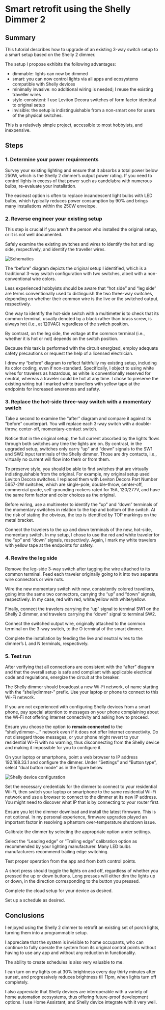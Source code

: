 # Smart retrofit using the Shelly Dimmer 2

## Summary

This tutorial describes how to upgrade of an existing 3-way switch setup to a smart setup 
based on the Shelly 2 dimmer.

The setup I propose exhibits the following advantages:
- dimmable: lights can now be dimmed
- smart: you can now control lights via all apps and ecosystems compatible with Shelly devices
- minimally invasive: no additional wiring is needed; I reuse the existing traveller wires
- style-consistent: I use Leviton Decora switches of form factor identical to original setup
- invisible: the setup is indistinguishable from a non-smart one for users of the physical switches. 

This is a relatively simple project, accessible to most hobbyists, and inexpensive.

## Steps


### 1. Determine your power requirements

Survey your existing lighting and ensure that it absorbs a total power below 250W, which is the 
Shelly 2 dimmer’s output power rating. If you need to control lights in excess of that power 
such as candelabra with numerous bulbs, re-evaluate your installation. 

The easieast option is often to replace incandescent light bulbs with LED bulbs, which typically 
reduces power consumption by 90% and brings many installations within the 250W envelope.

### 2. Reverse engineer your existing setup

This step is crucial if you aren't the person who installed the original setup, or it is not well documented.

Safely examine the existing switches and wires to identify the hot and leg side, respectively, and identify the traveller wires. 

<img src="images/Schematics-72dpi.jpg"
  title="Schematics"
  style="display: inline-block; margin: 0 auto; max-width: 80%">

The “before” diagram depicts the original setup I identified, which is a traditional 3-way switch 
configuration with two switches, albeit with a non-conventional wire colors.

Less experienced hobbyists should be aware that “hot side” and “leg side” are terms conventionally 
used to distinguish the two three-way switches, depending on whether their common wire is the live
or the switched output, respectively.

One way to identify the hot-side switch with a multimeter is to check that its common terminal, 
usually denoted by a black rather than brass screw, is always hot (i.e., at 120VAC) regardless 
of the switch position.  

By contrast, on the leg side, the voltage at the common terminal (i.e., whether it is hot or not)
depends on the switch position. 

Because this task is performed with the circuit energized, employ adequate safety precautions or
request the help of a licensed electrician.

I drew my “before” diagram to reflect faithfully my existing setup, including its color coding, 
even if non-standard. Specifically, I object to using white wires for travelers as hazardous, 
as white is conventionally reserved for neutral, whereas a traveler could be hot at any time. 
I chose to preserve the existing wiring but I marked white travellers with yellow tape at the 
endpoints for increased awareness and safety.

### 3. Replace the hot-side three-way switch with a momentary switch

Take a second to examine the “after” diagram and compare it against its “before” counterpart. 
You will replace each 3-way switch with a double-throw, center-off, momentary-contact switch. 

Notice that in the original setup, the full current absorbed by the lights flows through both 
switches any time the lights are on. By contrast, in the upgraded setup, switches only carry 
“up” and “down” signals to the SW1 and SW2 input terminals of the Shelly dimmer. 
Those are dry contacts, i.e., virtually no current will flow into them or from them.

To preserve style, you should be able to find switches that are virtually indistinguishable from the original. 
For example, my original setup used Leviton Decora switches. I replaced them with Leviton Decora 
Part Number 5657-2W switches, which are single-pole, double-throw, center-off, commercial grade, 
self-grounding rockers rated for 15A, 120/277V, and have the same form factor and color choices as the original.

Before wiring, use a multimeter to identify the “up” and “down” terminals of the momentary switches 
in relation to the top and bottom of the switch. At the risk of stating the obvious, the top is identified 
by TOP markings on the metal bracket.

Connect the travelers to the up and down terminals of the new, hot-side, momentary switch. 
In my setup, I chose to use the red and white traveler for the “up” and “down” signals, respectively.
Again, I mark my white travelers with yellow tape at the endpoints for safety.


### 4. Rewire the leg side

Remove the leg-side 3-way switch after tagging the wire attached to its common terminal. 
Feed each traveler originally going to it into two separate wire connectors or wire nuts.

Wire the new momentary switch with new, consistently colored travellers, going into the same
two connectors, carrying the “up” and “down” signals, respectively. In my case, red with red, 
white/yellow with white/yellow. 

Finally, connect the travelers carrying the “up” signal to terminal SW1 on the Shelly 2 dimmer,
and travelers carrying the “down” signal to terminal SW2.

Connect the switched output wire, originally attached to the common terminal on the 3-way switch, 
to the O terminal of the smart dimmer.

Complete the installation by feeding the live and neutral wires to the dimmer’s L and N terminals, respectively.


### 5. Test run

After verifying that all connections are consistent with the “after” diagram and that the overall setup 
is safe and compliant with applicable electrical code and regulations, energize the circuit at the breaker.

The Shelly dimmer should broadcast a new Wi-Fi network, of name starting with the “shellydimmer-” prefix. 
Use your laptop or phone to connect to this Wi-Fi network. 

If you are not experienced with configuring Shelly devices from a smart phone, pay special attention 
to messages on your phone complaining about the Wi-Fi not offering Internet connectivity and asking how to proceed. 

Ensure you choose the option to **remain connected** to the “shellydimmer-…” network 
even if it does not offer Internet connectivity. Do not disregard those messages, or your phone 
might revert to your residential Wi-Fi with no warning, thus disconnecting from the Shelly device 
and making it impossible for you to configure it.

On your laptop or smartphone, point a web browser to IP address 192.168.33.1 and configure the dimmer. 
Under “Settings” and “Button type”, select “dual button mode” as in the figure below.

<img src="images/50%20Configuration.jpg"
  title="Shelly device configuration"
  style="display: inline-block; margin: 0 auto; max-width: 1156">

Set the necessary credentials for the dimmer to connect to your residential Wi-Fi, then switch your laptop 
or smartphone to the same residential Wi-Fi network and use a browser to connect to the dimmer at its new IP address.
You might need to discover what IP that is by connecting to your router first. 

Ensure you let the dimmer download and install the latest firmware. 
This is not optional. 
In my personal experience, firmware upgrades played an important factor in resolving a phantom over-temperature shutdown issue.

Calibrate the dimmer by selecting the appropriate option under settings.

Select the “Leading edge” or “Trailing edge” calibration option as recommended by your lighting manufacturer. 
Many LED bulbs manufacturers recommend trailing edge switching.

Test proper operation from the app and from both control points.

A short press should toggle the lights on and off, regardless of whether you pressed the up or down buttons. 
Long presses will either dim the lights up or down, in the direction corresponding to the button you pressed.

Complete the cloud setup for your device as desired. 

Set up a schedule as desired.



## Conclusions

I enjoyed using the Shelly 2 dimmer to retrofit an existing set of porch lights, turning them into a programmable setup. 

I appreciate that the system is invisible to home occupants, who can continue to fully operate the system 
from its original control points without having to use any app and without any reduction in functionality.

The ability to create schedules is also very valuable to me. 

I can turn on my lights on at 30% brightness every day thirty minutes after sunset, and progressively reduces brightness till 11pm, when lights turn off completely. 

I also appreciate that Shelly devices are interoperable with a variety of home automation ecosystems, thus offering future-proof development options. I use Home Assistant, and Shelly device integrate with it very well.
